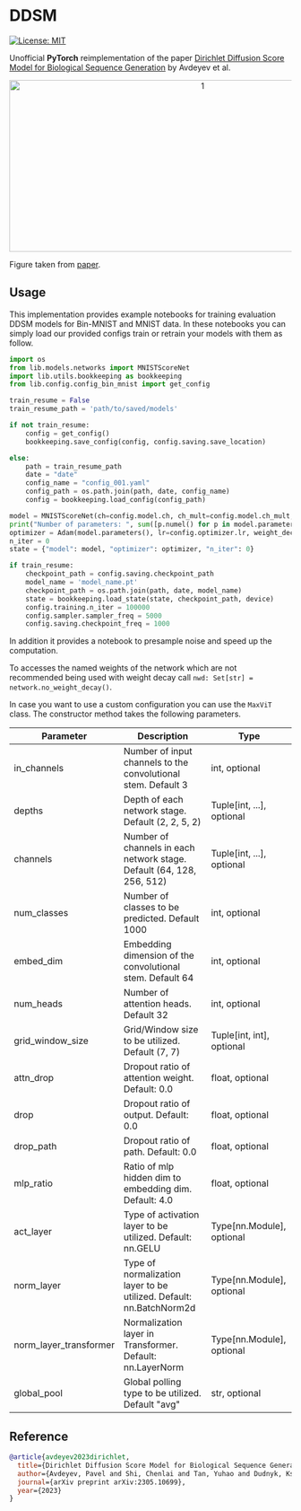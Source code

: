 # DDSM

[![License: MIT](https://img.shields.io/badge/License-MIT-yellow.svg)](https://github.com/ChristophReich1996/MaxViT/blob/master/LICENSE)

Unofficial **PyTorch** reimplementation of the
paper [Dirichlet Diffusion Score Model for Biological Sequence Generation](https://arxiv.org/pdf/2305.10699.pdf)
by Avdeyev et al.

<p align="center">
  <img src="maxvit.png"  alt="1" width = 674px height = 306px >
</p>

Figure taken from [paper](https://arxiv.org/pdf/2305.10699.pdf).

## Usage

This implementation provides example notebooks for training evaluation DDSM models for Bin-MNIST and MNIST data. In these notebooks you can simply load our provided configs train or retrain your models with them as follow.

```python
import os
from lib.models.networks import MNISTScoreNet
import lib.utils.bookkeeping as bookkeeping
from lib.config.config_bin_mnist import get_config

train_resume = False
train_resume_path = 'path/to/saved/models'

if not train_resume:
    config = get_config()
    bookkeeping.save_config(config, config.saving.save_location)

else:
    path = train_resume_path
    date = "date"
    config_name = "config_001.yaml"
    config_path = os.path.join(path, date, config_name)
    config = bookkeeping.load_config(config_path)

model = MNISTScoreNet(ch=config.model.ch, ch_mult=config.model.ch_mult, attn=config.model.attn, num_res_blocks=config.model.num_res_blocks, dropout=0.1, time_dependent_weights=time_dependent_weights)
print("Number of parameters: ", sum([p.numel() for p in model.parameters()]))
optimizer = Adam(model.parameters(), lr=config.optimizer.lr, weight_decay=config.optimizer.weight_decay)
n_iter = 0
state = {"model": model, "optimizer": optimizer, "n_iter": 0}

if train_resume:
    checkpoint_path = config.saving.checkpoint_path
    model_name = 'model_name.pt'
    checkpoint_path = os.path.join(path, date, model_name)
    state = bookkeeping.load_state(state, checkpoint_path, device)
    config.training.n_iter = 100000
    config.sampler.sampler_freq = 5000
    config.saving.checkpoint_freq = 1000

```
In addition it provides a notebook to presample noise and speed up the computation.

To accesses the named weights of the network which are not recommended being used with weight decay
call `nwd: Set[str] = network.no_weight_decay()`.

In case you want to use a custom configuration you can use the `MaxViT` class. The constructor method takes the
following parameters.

| Parameter | Description | Type |
| ------------- | ------------- | ------------- |
| in_channels | Number of input channels to the convolutional stem. Default 3 | int, optional |
| depths | Depth of each network stage. Default (2, 2, 5, 2) | Tuple[int, ...], optional |
| channels | Number of channels in each network stage. Default (64, 128, 256, 512) | Tuple[int, ...], optional |
| num_classes | Number of classes to be predicted. Default 1000 | int, optional |
| embed_dim | Embedding dimension of the convolutional stem. Default 64 | int, optional |
| num_heads | Number of attention heads. Default 32 | int, optional |
| grid_window_size | Grid/Window size to be utilized. Default (7, 7) | Tuple[int, int], optional |
| attn_drop | Dropout ratio of attention weight. Default: 0.0 | float, optional |
| drop | Dropout ratio of output. Default: 0.0 | float, optional |
| drop_path | Dropout ratio of path. Default: 0.0 | float, optional |
| mlp_ratio | Ratio of mlp hidden dim to embedding dim. Default: 4.0 | float, optional |
| act_layer | Type of activation layer to be utilized. Default: nn.GELU | Type[nn.Module], optional |
| norm_layer | Type of normalization layer to be utilized. Default: nn.BatchNorm2d | Type[nn.Module], optional |
| norm_layer_transformer | Normalization layer in Transformer. Default: nn.LayerNorm | Type[nn.Module], optional |
| global_pool | Global polling type to be utilized. Default "avg" | str, optional |

## Reference

```bibtex
@article{avdeyev2023dirichlet,
  title={Dirichlet Diffusion Score Model for Biological Sequence Generation},
  author={Avdeyev, Pavel and Shi, Chenlai and Tan, Yuhao and Dudnyk, Kseniia and Zhou, Jian},
  journal={arXiv preprint arXiv:2305.10699},
  year={2023}
}
```
